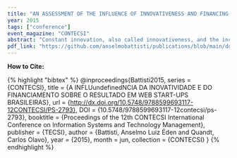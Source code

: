 ```yaml
---
title: "AN ASSESSMENT OF THE INFLUENCE OF INNOVATIVENESS AND FINANCING ON THE OUTCOME IN WEB START-UPS BRAZILIAN"
year: 2015
tags: ["conference"]
event_magazine: "CONTECSI"
abstract: "Constant innovation, also called innovativeness, and the incomes are crucial factors for the survival of organizations in this post-modern society. The new mediators channels of communication are commercially exploited by companies that are born in an extremely uncertain environment. These companies use the Internet to offer their services are start-ups web calls. Obtaining capital for them to finance their activities is not a trivial task. Traditional funding mechanisms require collateral whose terms are rarely served by these organizations in this way new alternative means of financing have been developed to support the same. The goal of this paper is to investigate the relationship between innovativeness, financing and the incomes of start-ups web. This study can be characterized as causal correlational cross-sectional. The unit of analysis are the start-up web. Was used as a collection instrument structured questionnaires data. Data analysis was performed quantitative, the main analysis technique used was the factor analysis. The main results of this research can be mentioned that in Brazil start-ups web model their capital structure mainly by auto financing, then stand out alternative funding models such as angel investors, seed funds etc. and finally the traditional mechanisms of financing are used. Another fact worth noting is that there is a relationship between these three factors: Innovativeness; Resources and results. The most prominently affect Innovativeness obtaining resources which in turn largely affects the outcome."
pdf_link: "https://github.com/anselmobattisti/publications/blob/main/docs/2015/CONTECSI/artigo.pdf"
---
```


<strong>How to Cite:</strong>

{% highlight "bibtex" %}
@inproceedings{Battisti2015,
  series = {CONTECSI},
  title = {A INFLUundefinedNCIA DA INOVATIVIDADE E DO FINANCIAMENTO SOBRE O RESULTADO EM WEB START-UPS BRASILEIRAS},
  url = {http://dx.doi.org/10.5748/9788599693117-12CONTECSI/PS-2793},
  DOI = {10.5748/9788599693117-12contecsi/ps-2793},
  booktitle = {Proceedings of the 12th CONTECSI International Conference on Information Systems and Technology Management},
  publisher = {TECSI},
  author = {Battisti,  Anselmo Luiz Éden and Quandt,  Carlos Olavo},
  year = {2015},
  month = jun,
  collection = {CONTECSI}
}
{% endhighlight %}